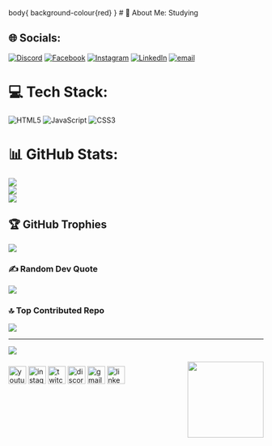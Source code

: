 <body>
  body{
  background-colour{red}
  }
# 💫 About Me:
Studying 


## 🌐 Socials:
[![Discord](https://img.shields.io/badge/Discord-%237289DA.svg?logo=discord&logoColor=white)](https://www.facebook.com/MuhammadOwais5261) [![Facebook](https://img.shields.io/badge/Facebook-%231877F2.svg?logo=Facebook&logoColor=white)](https://facebook.com/MuhammadOwais5261) [![Instagram](https://img.shields.io/badge/Instagram-%23E4405F.svg?logo=Instagram&logoColor=white)](https://instagram.com/_owais_asif_) [![LinkedIn](https://img.shields.io/badge/LinkedIn-%230077B5.svg?logo=linkedin&logoColor=white)](https://linkedin.com/in/https://www.linkedin.com/in/muhammad-owais-7175a633b) [![email](https://img.shields.io/badge/Email-D14836?logo=gmail&logoColor=white)](mailto:owais163737@gmail.com) 

# 💻 Tech Stack:
![HTML5](https://img.shields.io/badge/html5-%23E34F26.svg?style=for-the-badge&logo=html5&logoColor=white) ![JavaScript](https://img.shields.io/badge/javascript-%23323330.svg?style=for-the-badge&logo=javascript&logoColor=%23F7DF1E) ![CSS3](https://img.shields.io/badge/css3-%231572B6.svg?style=for-the-badge&logo=css3&logoColor=white)
# 📊 GitHub Stats:
![](https://github-readme-stats.vercel.app/api?username=Owaisgit123&theme=dark&hide_border=false&include_all_commits=false&count_private=false)<br/>
![](https://github-readme-streak-stats.herokuapp.com/?user=Owaisgit123&theme=dark&hide_border=false)<br/>
![](https://github-readme-stats.vercel.app/api/top-langs/?username=Owaisgit123&theme=dark&hide_border=false&include_all_commits=false&count_private=false&layout=compact)

## 🏆 GitHub Trophies
![](https://github-profile-trophy.vercel.app/?username=Owaisgit123&theme=radical&no-frame=false&no-bg=false&margin-w=4)

### ✍️ Random Dev Quote
![](https://quotes-github-readme.vercel.app/api?type=vetical&theme=radical)

### 🔝 Top Contributed Repo
![](https://github-contributor-stats.vercel.app/api?username=Owaisgit123&limit=5&theme=dark&combine_all_yearly_contributions=true)

---
[![](https://visitcount.itsvg.in/api?id=Owaisgit123&icon=9&color=0)](https://visitcount.itsvg.in)

<!-- Proudly created with GPRM ( https://gprm.itsvg.in ) -->
  
<img align="right" height="150" src="https://th.bing.com/th/id/R.8d621f66f551b6a39072473d52280ff0?rik=e50u9UwxacHaPg&riu=http%3a%2f%2fchrisdermody.com%2fcontent%2fimages%2f2017%2f12%2fcoding.gif&ehk=boq%2b5%2f33SSpluRXe%2brhALGmPogKkCN4qQx4z6PRCSQI%3d&risl=&pid=ImgRaw&r=0"  />

###



###

<div align="left">
  <img src="https://img.shields.io/static/v1?message=Youtube&logo=youtube&label=&color=FF0000&logoColor=white&labelColor=&style=for-the-badge" height="35" alt="youtube logo"  />
  <img src="https://img.shields.io/static/v1?message=Instagram&logo=instagram&label=&color=E4405F&logoColor=white&labelColor=&style=for-the-badge" height="35" alt="instagram logo"  />
  <img src="https://img.shields.io/static/v1?message=Twitch&logo=twitch&label=&color=9146FF&logoColor=white&labelColor=&style=for-the-badge" height="35" alt="twitch logo"  />
  <img src="https://img.shields.io/static/v1?message=Discord&logo=discord&label=&color=7289DA&logoColor=white&labelColor=&style=for-the-badge" height="35" alt="discord logo"  />
  <img src="https://img.shields.io/static/v1?message=Gmail&logo=gmail&label=&color=D14836&logoColor=white&labelColor=&style=for-the-badge" height="35" alt="gmail logo"  />
  <img src="https://img.shields.io/static/v1?message=LinkedIn&logo=linkedin&label=&color=0077B5&logoColor=white&labelColor=&style=for-the-badge" height="35" alt="linkedin logo"  />
</div>

###

<br clear="both">
 </body>

